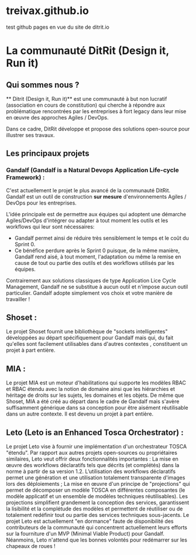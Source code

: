 # treivax.github.io
test github pages en vue du site de ditrit.io

# La communauté DitRit (Design it, Run it)

## Qui sommes nous ?
** Ditrit (Design it, Run it)** est une communauté à but non lucratif (association en cours de constitution) qui cherche à répondre aux problématique rencontrées par les entreprises à fort legacy  dans leur mise en œuvre des approches Agiles / DevOps. 

Dans ce cadre, DitRit développe et propose des solutions open-source pour illustrer ses travaux.

## Les principaux projets 

### Gandalf (Gandalf is a Natural Devops Application Life-cycle Framework) :
C'est actuellement le projet le plus avancé de la communauté DitRit. 
Gandalf est un outil de construction **sur mesure** d'environnements Agiles / DevOps pour les entreprises. 

L'idée principale est de permettre aux équipes qui adoptent une démarche Agiles/DevOps d'intégrer ou adapter à tout moment les outils et les workflows qui leur sont nécessaires:

* Gandalf permet ainsi de réduire très sensiblement le temps et le coût du Sprint 0. 
* Ce bénéfice perdure après le Sprint 0 puisque, de la même manière, Gandalf rend aisé, à tout moment, l'adaptation ou même la remise en cause de tout ou partie des outils et des workflows utilisés par les équipes.

Contrairement aux solutions classiques de type Application Lice Cycle Management, Gandalf ne se substitue à aucun outil et n'impose aucun outil particulier. Gandalf adopte simplement vos choix et votre manière de travailler !

## Shoset :
Le projet Shoset fournit une bibliothèque de "sockets intelligentes" développées au départ spécifiquement pour Gandalf mais qui, du fait qu'elles sont facilement utilisables dans d'autres contextes , constituent un projet à part entière.

## MIA :
Le projet MIA est un moteur d'habilitations qui supporte les modèles RBAC et RBAC étendu avec la notion de domaine ainsi que les hiérarchies et héritage de droits sur les sujets, les domaines et les objets. De même que Shoset, MIA a été créé au départ dans le cadre de Gandalf mais s'avère suffisamment générique dans sa conception pour être aisément réutilisable dans un autre contexte. Il est devenu un projet à part entière.

## Leto (Leto is an Enhanced Tosca Orchestrator) :

Le projet Leto vise à fournir une implémentation d'un orchestrateur TOSCA "étendu". Par rapport aux autres projets open-sources ou propriétaires similaires, Leto veut offrir deux fonctionnalités importantes :
La mise en œuvre des workflows déclaratifs tels que décrits (et complétés) dans la norme à partir de sa version 1.2. L’utilisation des workflows déclaratifs permet une génération et une utilisation totalement transparente d'images lors des déploiements ;
La mise en œuvre d'un principe de "projections" qui permet de décomposer un modèle TOSCA en différentes composantes (le modèle applicatif et un ensemble de modèles techniques réutilisables). Les projections simplifient grandement la conception des services, garantissent la lisibilité et la complétude des modèles et permettent de réutiliser ou de totalement redéfinir tout ou partie des services techniques sous-jacents.
Le projet Leto est actuellement "en dormance" faute de disponibilité des contributeurs de la communauté qui concentrent actuellement leurs efforts sur la fourniture d'un MVP (Minimal Viable Product) pour Gandalf. Néanmoins, Leto n'attend que les bonnes volontés pour redémarrer sur les chapeaux de roues !
